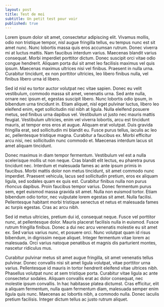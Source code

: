 ```yaml
---
layout: post
title: Test de moi
subtitle: Un petit test pour voir
published: true
---
```

Lorem ipsum dolor sit amet, consectetur adipiscing elit. Vivamus mollis, odio non tristique tempor, nisl augue fringilla tellus, eu tempus nunc est sit amet nunc. Nunc lobortis massa quis eros accumsan rutrum. Donec viverra mi at luctus mattis. Nam faucibus interdum varius. Maecenas blandit varius consequat. Morbi imperdiet porttitor dictum. Donec suscipit orci vitae odio congue hendrerit. Aliquam porta dui sit amet leo facilisis maximus vel quis ipsum. Maecenas maximus ultrices nisi vel finibus. Praesent in nulla urna. Curabitur tincidunt, ex non porttitor ultricies, leo libero finibus nulla, vel finibus libero urna id libero.

Sed id nisl eu tortor auctor volutpat nec vitae sapien. Donec eu velit vestibulum, commodo massa sit amet, venenatis urna. Sed ante nulla, ornare nec ipsum et, egestas suscipit libero. Nunc lobortis odio ipsum, in bibendum urna tincidunt in. Etiam aliquet, nisl eget pulvinar luctus, libero leo eleifend enim, eget sollicitudin nisl nibh at ligula. Nulla eleifend posuere metus, sed finibus urna dapibus vel. Vestibulum ut justo nec mauris mattis feugiat. Vestibulum ultricies, enim vel viverra lobortis, arcu est tincidunt mauris, at tempor eros eros at augue. Aliquam erat volutpat. Duis gravida fringilla erat, sed sollicitudin mi blandit eu. Fusce purus tellus, iaculis ac leo ac, pellentesque tristique magna. Curabitur a faucibus ex. Morbi efficitur arcu nisi, nec sollicitudin nunc commodo et. Maecenas interdum lacus sit amet aliquam tincidunt.

Donec maximus in diam tempor fermentum. Vestibulum vel est a nulla scelerisque mollis ut non neque. Cras blandit elit lectus, eu pharetra purus tincidunt nec. Interdum et malesuada fames ac ante ipsum primis in faucibus. Morbi mattis dolor non metus tincidunt, sit amet commodo nunc imperdiet. Praesent vehicula, lacus sed sollicitudin pretium, eros ex aliquam ligula, sed sodales quam ex quis est. Curabitur finibus nulla non purus rhoncus dapibus. Proin faucibus tempor varius. Donec fermentum purus sem, eget euismod massa gravida sit amet. Nulla non euismod tortor. Etiam bibendum odio tortor, nec vulputate lorem egestas sit amet. Nulla facilisi. Pellentesque habitant morbi tristique senectus et netus et malesuada fames ac turpis egestas. Cras ac arcu nibh.

Sed id metus ultricies, pretium dui id, consequat neque. Fusce vel porttitor nunc, at pellentesque dolor. Mauris placerat facilisis nulla in euismod. Fusce rutrum fringilla finibus. Donec a dui nec arcu venenatis molestie eu sit amet ex. Sed varius varius nunc, et posuere orci. Nunc volutpat quam id risus bibendum, in dignissim neque aliquet. Integer fermentum vitae lorem ac malesuada. Orci varius natoque penatibus et magnis dis parturient montes, nascetur ridiculus mus.

Curabitur pulvinar metus sit amet augue fringilla, sit amet venenatis tellus pulvinar. Donec convallis nisi sit amet ligula volutpat, vitae porttitor urna varius. Pellentesque id mauris in tortor hendrerit eleifend vitae ultrices nibh. Phasellus volutpat nunc at sem tristique porta. Curabitur vitae ligula ac ante consectetur sodales. Aliquam convallis erat ac dolor consequat, nec molestie ipsum convallis. In hac habitasse platea dictumst. Cras efficitur, elit a aliquam fermentum, nulla quam fermentum diam, malesuada semper enim ligula quis nunc. Maecenas ac lobortis nibh, a commodo nulla. Donec iaculis pretium facilisis. Integer dictum tellus ac justo rutrum aliquet. 

